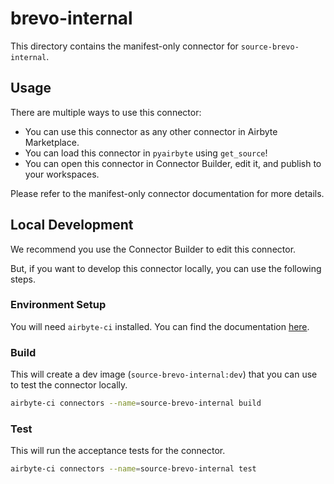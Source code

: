 # brevo-internal
This directory contains the manifest-only connector for `source-brevo-internal`.

## Usage
There are multiple ways to use this connector:
- You can use this connector as any other connector in Airbyte Marketplace.
- You can load this connector in `pyairbyte` using `get_source`!
- You can open this connector in Connector Builder, edit it, and publish to your workspaces.

Please refer to the manifest-only connector documentation for more details.

## Local Development
We recommend you use the Connector Builder to edit this connector.

But, if you want to develop this connector locally, you can use the following steps.

### Environment Setup
You will need `airbyte-ci` installed. You can find the documentation [here](airbyte-ci).

### Build
This will create a dev image (`source-brevo-internal:dev`) that you can use to test the connector locally.
```bash
airbyte-ci connectors --name=source-brevo-internal build
```

### Test
This will run the acceptance tests for the connector.
```bash
airbyte-ci connectors --name=source-brevo-internal test
```

